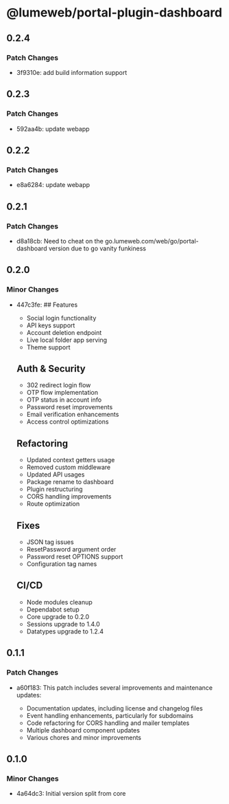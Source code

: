 # @lumeweb/portal-plugin-dashboard

## 0.2.4

### Patch Changes

- 3f9310e: add build information support

## 0.2.3

### Patch Changes

- 592aa4b: update webapp

## 0.2.2

### Patch Changes

- e8a6284: update webapp

## 0.2.1

### Patch Changes

- d8a18cb: Need to cheat on the go.lumeweb.com/web/go/portal-dashboard version due to go vanity funkiness

## 0.2.0

### Minor Changes

- 447c3fe: ## Features

  - Social login functionality
  - API keys support
  - Account deletion endpoint
  - Live local folder app serving
  - Theme support

  ## Auth & Security

  - 302 redirect login flow
  - OTP flow implementation
  - OTP status in account info
  - Password reset improvements
  - Email verification enhancements
  - Access control optimizations

  ## Refactoring

  - Updated context getters usage
  - Removed custom middleware
  - Updated API usages
  - Package rename to dashboard
  - Plugin restructuring
  - CORS handling improvements
  - Route optimization

  ## Fixes

  - JSON tag issues
  - ResetPassword argument order
  - Password reset OPTIONS support
  - Configuration tag names

  ## CI/CD

  - Node modules cleanup
  - Dependabot setup
  - Core upgrade to 0.2.0
  - Sessions upgrade to 1.4.0
  - Datatypes upgrade to 1.2.4

## 0.1.1

### Patch Changes

- a60f183: This patch includes several improvements and maintenance updates:

  - Documentation updates, including license and changelog files
  - Event handling enhancements, particularly for subdomains
  - Code refactoring for CORS handling and mailer templates
  - Multiple dashboard component updates
  - Various chores and minor improvements

## 0.1.0

### Minor Changes

- 4a64dc3: Initial version split from core
